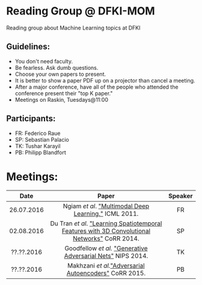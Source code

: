 Reading Group @ DFKI-MOM
========================
Reading group about Machine Learning topics at DFKI

Guidelines:
-----------
+ You don't need faculty.
+ Be fearless. Ask dumb questions.
+ Choose your own papers to present.
+ It is better to show a paper PDF up on a projector than cancel a meeting. 
+ After a major conference, have all of the people who attended the conference present their "top K paper." 
+ Meetings on Raskin, Tuesdays@11:00

Participants:
-------------
+ FR: Federico Raue
+ SP: Sebastian Palacio
+ TK: Tushar Karayil
+ PB: Philipp Blandfort
 
Meetings:
========

| Date | Paper | Speaker |
|:----:|:-----:|:-------:|
|26.07.2016  | Ngiam _et al_. ["Multimodal Deep Learning."](http://www.icml-2011.org/papers/399_icmlpaper.pdf) ICML 2011. |  FR       |
| 02.08.2016 | Du Tran _et al_. ["Learning Spatiotemporal Features with 3D Convolutional Networks"](https://arxiv.org/abs/1412.0767) CoRR 2014.| SP |
|??.??.2016  | Goodfellow _et al._ ["Generative Adversarial Nets"](http://papers.nips.cc/paper/5423-generative-adversarial) NIPS 2014.|TK|
|??.??.2016 | Makhzani  _et al._["Adversarial Autoencoders"](http://arxiv.org/abs/1511.05644) CoRR 2015.|PB|

